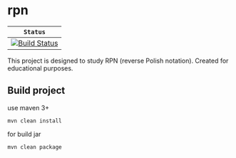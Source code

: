 # rpn

| **`Status`** | 
|---|
| [![Build Status](https://travis-ci.org/ShpetnyEugene/rpn.svg)](https://https://travis-ci.org/ShpetnyEugene/rpn)|


This project is designed to study RPN (reverse Polish notation). Created for educational purposes.



## Build project 

use maven 3+

```
mvn clean install
```

for build jar 

```
mvn clean package 
```
